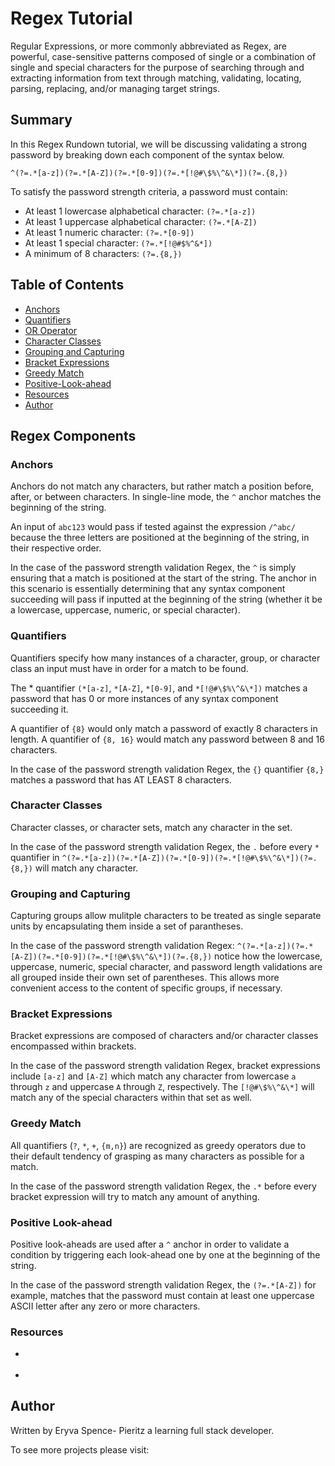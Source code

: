 # Regex Tutorial

Regular Expressions, or more commonly abbreviated as Regex, are powerful, case-sensitive patterns composed of single or a combination of single and special characters for the purpose of searching through and extracting information from text through matching, validating, locating, parsing, replacing, and/or managing target strings.

## Summary

In this Regex Rundown tutorial, we will be discussing validating a strong password by breaking down each component of the syntax below.

`^(?=.*[a-z])(?=.*[A-Z])(?=.*[0-9])(?=.*[!@#\$%\^&\*])(?=.{8,})`

To satisfy the password strength criteria, a password must contain:

* At least 1 lowercase alphabetical character: `(?=.*[a-z])`
* At least 1 uppercase alphabetical character: `(?=.*[A-Z])`
* At least 1 numeric character: `(?=.*[0-9])`
* At least 1 special character: `(?=.*[!@#$%^&*])`
* A minimum of 8 characters: `(?=.{8,})`

## Table of Contents

- [Anchors](#anchors)
- [Quantifiers](#quantifiers)
- [OR Operator](#or-operator)
- [Character Classes](#character-classes)
- [Grouping and Capturing](#grouping-and-capturing)
- [Bracket Expressions](#bracket-expressions)
- [Greedy Match](#greedy-and-lazy-match)
- [Positive-Look-ahead](#Positive-look-ahead)
- [Resources](#Resources)
- [Author](#Author)

## Regex Components

### Anchors

Anchors do not match any characters, but rather match a position before, after, or between characters. In single-line mode, the `^` anchor matches the beginning of the string.

An input of `abc123` would pass if tested against the expression `/^abc/` because the three letters are positioned at the beginning of the string, in their respective order.

In the case of the password strength validation Regex, the `^` is simply ensuring that a match is positioned at the start of the string. The anchor in this scenario is essentially determining that any syntax component succeeding will pass if inputted at the beginning of the string (whether it be a lowercase, uppercase, numeric, or special character).


### Quantifiers

Quantifiers specify how many instances of a character, group, or character class an input must have in order for a match to be found.

The * quantifier `(*[a-z]`, `*[A-Z]`, `*[0-9]`, and `*[!@#\$%\^&\*])` matches a password that has 0 or more instances of any syntax component succeeding it.

A quantifier of `{8}` would only match a password of exactly 8 characters in length. A quantifier of `{8, 16}` would match any password between 8 and 16 characters.

In the case of the password strength validation Regex, the `{}` quantifier `{8,}` matches a password that has AT LEAST 8 characters.

### Character Classes

Character classes, or character sets, match any character in the set.

In the case of the password strength validation Regex, the `.` before every `*` quantifier in `^(?=.*[a-z])(?=.*[A-Z])(?=.*[0-9])(?=.*[!@#\$%\^&\*])(?=.{8,})` will match any character.

### Grouping and Capturing

Capturing groups allow mulitple characters to be treated as single separate units by encapsulating them inside a set of parantheses.

In the case of the password strength validation Regex: `^(?=.*[a-z])(?=.*[A-Z])(?=.*[0-9])(?=.*[!@#\$%\^&\*])(?=.{8,})` notice how the lowercase, uppercase, numeric, special character, and password length validations are all grouped inside their own set of parentheses. This allows more convenient access to the content of specific groups, if necessary.

### Bracket Expressions

Bracket expressions are composed of characters and/or character classes encompassed within brackets.

In the case of the password strength validation Regex, bracket expressions include `[a-z]` and `[A-Z]` which match any character from lowercase `a` through `z` and uppercase `A` through `Z`, respectively. The `[!@#\$%\^&\*]` will match any of the special characters within that set as well.
### Greedy Match

All quantifiers (`?`, `*`, `+`, `{m,n}`) are recognized as greedy operators due to their default tendency of grasping as many characters as possible for a match.

In the case of the password strength validation Regex, the `.*` before every bracket expression will try to match any amount of anything.

### Positive Look-ahead 

Positive look-aheads are used after a `^` anchor in order to validate a condition by triggering each look-ahead one by one at the beginning of the string.

In the case of the password strength validation Regex, the `(?=.*[A-Z])` for example, matches that the password must contain at least one uppercase ASCII letter after any zero or more characters.

### Resources

* [](https://regexr.com/)

* [](https://medium.com/factory-mind/regex-tutorial-a-simple-cheatsheet-by-examples-649dc1c3f285)

## Author

Written by Eryva Spence- Pieritz a learning full stack developer.

To see more projects please visit: [](https://github.com/xoerycaxo)
